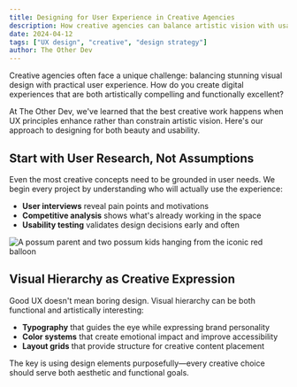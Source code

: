 ```yaml
---
title: Designing for User Experience in Creative Agencies
description: How creative agencies can balance artistic vision with usability principles to create digital experiences that both inspire and convert.
date: 2024-04-12
tags: ["UX design", "creative", "design strategy"]
author: The Other Dev
---
```

Creative agencies often face a unique challenge: balancing stunning visual design with practical user experience. How do you create digital experiences that are both artistically compelling and functionally excellent?

At The Other Dev, we've learned that the best creative work happens when UX principles enhance rather than constrain artistic vision. Here's our approach to designing for both beauty and usability.

## Start with User Research, Not Assumptions

Even the most creative concepts need to be grounded in user needs. We begin every project by understanding who will actually use the experience:

- **User interviews** reveal pain points and motivations
- **Competitive analysis** shows what's already working in the space  
- **Usability testing** validates design decisions early and often

<img src="./possum.png" alt="A possum parent and two possum kids hanging from the iconic red balloon">

## Visual Hierarchy as Creative Expression

Good UX doesn't mean boring design. Visual hierarchy can be both functional and artistically interesting:

- **Typography** that guides the eye while expressing brand personality
- **Color systems** that create emotional impact and improve accessibility
- **Layout grids** that provide structure for creative content placement

The key is using design elements purposefully—every creative choice should serve both aesthetic and functional goals.

